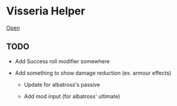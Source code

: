 # Visseria Helper

[Open](https://rewhowe.github.io/visseria_helper/)

## TODO

* Add Success roll modifier somewhere

* Add something to show damage reduction (ex. armour effects)

  * Update for albatross's passive

  * Add mod input (for albatross' ultimate)
